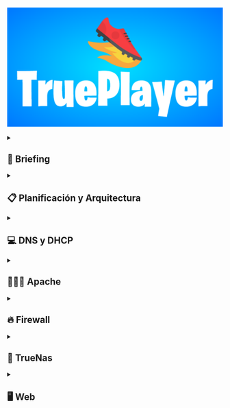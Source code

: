 ![](https://github.com/Manolete-chinchon/Super-Ultra-Sintesis/blob/main/images/TruePlayer-3-2-2025.png)
<details>
  <summary><h2>📖 Briefing</h2></summary>


<details>
  <summary><b>Idea del Proyecto</b></summary>
  <br>
La idea principal es hacer una pagina web de ventas de zapatos al estilo Nike y Adidas, con un sistema de backups que genere copias de seguridad conectado a un servidor DNS y  además un DHCP que se encargará de asignar direcciones ip a los servidores, las copias seran distribuidas por un servidor Truenas donde será almacenado por los servidores Maestro-esclavo conectados por LDAP todo protegido por un firewall.
</details>

<details>
  <summary><b>Objetivos</b></summary>
  <br>
Queremos que la web tenga la estructura similar a Nike o Adidas, con carrrito, lista de deseos y opciones de crear cuenta e inicio y cerrar sesión. Otra cosas que queremos es que con Mysql guardamos la base de datos y estas se envien al servidor Truenas en forma de backups para que las distribuya a los servidores linux Maestro-Esclavo que lo almacenará. Las Ip seran distribuidas por el DHCP que se situará junto el firewall.
  <br>
  <br>
Nuestro objetivo es aprender las funciones y a manejar el protocolo LDAP y a explorar y poder manejar con fluidez un servidor Truenas. Por parte del protocolo LDAP no conocemos nada y por parte del servidor Truenas sabemos poco y tiene opciones muy interesantes por explorar.
</details>

<details>
  <summary><b>Módulos del ciclo que tengan que ver con el proyecto</b></summary>
<br>
   Los módulos del ciclo que estarán presente en nuestro proyecto serán principalmente:
  <br>
  <br>
  
   Aplicaciones web: Este modulo se implementará para la creación y posterior edición de la web, html y css por parte del contenido y diseño, y php y mysql para la creación y la conexión con una base de datos.
   Seguridad informática: Este modulo se implementará para el uso del servidor Truenas, se encargará de la creación y distribución de los backups a los servidores linux master-slave, además de la implementación de un sistema de seguridad mediante firewall por sophos que tambien hará la función de DHCP.
  Sistemas operativos en red: Este modulo se implementará para la creación y posterior implementación de un servidor apache para el alojamiento de la web y para la comunicación LDAP para los servidores maestro esclavo que conectarán con el TrueNas
   Servicios en red: Este modulo se implementará para la creación del servidor DNS.
</details>

<details>
  <summary><b>Materiales necesarios</b></summary>
   <br>
   <p>&nbsp;&nbsp;&nbsp;&nbsp;Oracle virtualbox para los servidores (DNS + DHCP, Truenas).</p>
   <p>&nbsp;&nbsp;&nbsp;&nbsp;Sophos firewall.</p>
   <p>&nbsp;&nbsp;&nbsp;&nbsp;Cisco Packet Tracer (Para mapa lógico).</p>
   <p>&nbsp;&nbsp;&nbsp;&nbsp;HTML + CSS.</p>
   <p>&nbsp;&nbsp;&nbsp;&nbsp;APACHE O NGINX (PARA WEB).</p>
</details>
     
<details>
  <summary><b>Recursos</b></summary>
   <br>
   <p>&nbsp;&nbsp;&nbsp;&nbsp;https://www.w3schools.com/html/html_intro.asp</p>
   <p>&nbsp;&nbsp;&nbsp;&nbsp;https://openwebinars.net/academia/portada/html5-css3/</p>
   <p>&nbsp;&nbsp;&nbsp;&nbsp;https://askubuntu.com/questions/360190/how-to-configure-master-slave-ldap-replication</p>
   <p>&nbsp;&nbsp;&nbsp;&nbsp;https://www.youtube.com/watch?v=LzRK_8zwqxY</p>
   <p>&nbsp;&nbsp;&nbsp;&nbsp;https://somebooks.es/?s=LDAP+</p>
   <p>&nbsp;&nbsp;&nbsp;&nbsp;https://pandao.github.io/editor.md/en.html</p>
  </details>  
</details>     
     
<details>
  <summary><h2>📋 Planificación  y Arquitectura</h2></summary>

<details>
  <summary><b>Objetivos y Funcionalidades</b></summary>
  <br>
  Replicación de servidor OpenLDAP maestro-esclavo que copia la base de datos de una aplicación web 
  que mejora la seguridad para proteger las copias  
 </details> 
 
<details>
  <summary><b>Tecnologías a Implementar</b></summary>
  <br>
  Las tecnologias que se implementarán en el proyecto 
  <br>
  <br>
    
  **HTML**: HTML (Lenguaje de Marcas de Hipertexto) es el componente más básico de la Web. Define el significado y la estructura del contenido web. 
      
  **CSS** : El CSS podría definirse como un tipo de lenguaje que permite definir y crear la presentación visual de un documento ya estructurado y escrito en un lenguaje de marcado como puede ser HTML. Es decir, permite generar el diseño visual de páginas web e interfaces de usuario.
      
  **PHP** : Ofrece varias posibilidades para contenidos web dinámicos en su sitio web. PHP puede manejar fácilmente.
      una variedad de bases de datos, sistemas de archivos y directorios y también es adecuado para aplicaciones web complejas.
      
  **MySQL** : Es un sistema de gestión de bases de datos relacionales de código abierto. Al igual que con otras bases de datos relacionales, MySQL almacena los datos en tablas formadas
      por filas y columnas. Los usuarios   pueden definir, manipular, controlar y consultar datos con el lenguaje de consulta estructurada, también conocido como SQL.
      
  **JavaScript**: JavaScript es un lenguaje de programación que los desarrolladores utilizan para hacer páginas web interactivas. 
  Desde actualizar fuentes de redes sociales a mostrar animaciones y mapas interactivos, las funciones de JavaScript pueden mejorar la experiencia del usuario de
  un sitio web.
</details>

<details>
  <summary><b>Hardware virtualizado</b></summary>
  <br>
  
  **Firewall**: Un firewall es un sistema de seguridad de red de las computadoras que restringe el tráfico de Internet entrante, saliente o dentro de una red privada. Un firewall decide qué tráfico de red se admite y qué tráfico se considera peligroso. Básicamente, separa el tráfico bueno del malo, o el seguro del no fiable.
 
  **Máquina virtual**: Una máquina virtual (VM) es una representación virtual o emulación de un equipo físico que utiliza software en lugar de hardware para ejecutar programas e implementar aplicaciones. Al utilizar los recursos de una única máquina física, como memoria, CPU, interfaz de red y almacenamiento, las máquinas virtuales permiten a las empresas ejecutar virtualmente varias máquinas con distintos sistemas operativos en un único dispositivo.
</details>

<details>
  <summary><b>Servicios a Implementar</b></summary>
  <br>
  
  **DNS**: El sistema de nombres de dominio (DNS) es el componente del protocolo estándar de Internet responsable de convertir los nombres de dominio de uso humano en las direcciones del protocolo de Internet (IP) que los ordenadores utilizan para identificarse entre sí en la red.
  
  **DHCP**: Este protocolo se encarga de asignar de manera dinámica y automática una dirección IP, ya sea una dirección IP privada desde el router hacia los equipos de la red local, o también una IP pública por parte de un operador que utilice este tipo de protocolo para el establecimiento de la conexión.
  
  **LDAP**: Se trata de un conjunto de protocolos de licencia abierta que son utilizados para acceder a la información que está almacenada de forma centralizada en una red. Este protocolo se utiliza a nivel de aplicación para acceder a los servicios de directorio remoto
  
  **APACHE**: La funcionalidad principal de este servicio web es servir a los usuarios todos los ficheros necesarios para visualizar la web. Las solicitudes de los usuarios se hacen normalmente mediante un navegador (Chrome, Firefox... etc.). Por ejemplo, cuando un usuario escribe en su navegador página.com, esa petición llegará a nuestro servidor Apache que mediante el protocolo HTTP este se encargará de facilitarle los textos, imágenes, estilos, etc. que conforman la portada de nuestra web de forma segura.
</details>

<details>
  <summary><b>Sistemas Operativos a Utilizar</b></summary>
  
| Servicio | Sistema Operativo                             | RAM  | Almacenamiento | Procesadores | Ip           |
| -------- | --------------------------------------------- | ---- | -------------- | ------------ | ------------ |
| Host     | Win11_22H2_Spanish_x64v2                      | 16 GB| 722 GB         | 8            | ?            |
| DNS      | ubuntu-22.04.2-live-server-amd64              | 2 GB | 20 GB          | 2            | ?            |
| DHCP     | ubuntu-22.04.2-live-server-amd64              | 2 GB | 20 GB          | 2            | ?            |
| Apache   | ubuntu-22.04.2-live-server-amd64              | 2 GB | 16 GB          | 2            | ?            |
| Firewall | netgate-installer-v1.0-RC-amd64-20240919-1435 | 3 GB | 20 GB          | 2            | ?            |
| Truenas  | TrueNAS-13.0-U6.3                             | 8 GB | 20 GB x2       | 2            | ?            |

</details>

<details>
  <summary><b>Asignación de Roles y Responsabilidades</b></summary>
 <br>
  Àlex: Parte principal de la web, LDAP, apoyo al Truenas, firewall
  
  Roberto: LDAP, parte principal del Truenas, apoyo a la web, DNS, firewall
</details>

<details>
  <summary><b>Diagrama de Gantt</b></summary>
  
  ![](https://github.com/Manolete-chinchon/Super-Ultra-Sintesis/blob/main/images/Gr%C3%A1fico%20Diagrama%20de%20Gantt%20Profesional%20Multicolor.png)
</details>

<details>
  <summary><b>Diagrama de red</b></summary>

  ![](https://github.com/Manolete-chinchon/Super-Ultra-Sintesis/blob/main/images/Captura%20de%20pantalla%202025-02-10%20081700.png)
</details>

</details>

<details>
  <summary><h2>💻 DNS y DHCP</h2></summary>

<details>
  <summary><b>DNS</b></summary>
 <br>
  
Cuando administramos una infraestructura de servidores, es útil poder buscar las direcciones de red o IPs usando un nombre en lugar de tener que recordar números. Para lograr esto, podemos usar el servicio DNS, que convierte los nombres en direcciones IP.
  
En este caso, configuraremos un servidor DNS en Ubuntu 22.04 usando BIND9. Este servidor tendrá dos tipos de zonas:

**Zona directa:** que permite resolver nombres a direcciones IP.

**Zona inversa:** que convierte direcciones IP en nombres.

Requisitos previos:
 - Una MV con Ubuntu Server 22.04 
 - Un  adaptador de red: 
    - Red NAT: 192.168.1.0/24

## Actualización del sistema

Antes de empezar actualizamos el sistema operativo para garantizar que todas las aplicaciones y paquetes estén en su versión más reciente.
Para ello utilizamos los comandos  

**sudo apt update** para listar los paquetes que necesitan actualizaciones.
<br>
**sudo apt upgrade** para realizar las actualizaciones de los paquetes.

También instalamos el servicio Bind9 con el comando:
**sudo apt install bind9**

## Configuración

Para el servidor necesitamos que la IP se mantenga fija para ello modificamos el archivo netplan ubicado en /etc/netplan/00-installer-config.yaml
el resultado deberia tener la siguiente estructura:

   ![](https://github.com/Manolete-chinchon/Super-Ultra-Sintesis/blob/main/images/DNS/netplan.JPG)

Para realizar los cambios del netplan aplicamos 
  
    sudo netplan try - Indica si hay algun error en la configuación 
  
    sudo netplan apply - Aplicar los cambios 

## **Zonas**
<br>

**Zona Directa**

El primer archivo que editaremos será el que nos servirá para la zona directa. Para ello en la ubicación /etc/bind/ crearemos un directorio zones, 
copiamos el archivo db.local cambiandole el nombre con el comando
<br>

        sudo cp db.local /etc/bind/zones/db.proyectodns.com

Ahora podemos editar el archivo, debería quedar algo parecido a lo siguiente:

![](https://github.com/Manolete-chinchon/Super-Ultra-Sintesis/blob/main/images/DNS/Zona%20directa%20dns.JPG)
<br>

comprobamos que el archivo esta correctamente editado usamos el comando:
<br>

      sudo named-checkzone db.proyectodns.com /etc/bind/zones/db.proyectodns.com
<br>

**Zona Inversa**

Para la zona inversa copiamos el archivo db.127 y lo guardamos en el directorio zones en mi caso lo he llamado db.1.168.192 
<br>

      sudo cp db.127 /etc/bind/zones/db.1.168.192
      
Ahora editamos el contenido del archivo y el resultado debería verse así:

  ![](https://github.com/Manolete-chinchon/Super-Ultra-Sintesis/blob/main/images/DNS/Zona%20inversa%20DNS.JPG)

Comprobamos que el archivo ha sido correctamente editado con:
<br>

      sudo named-checkzone 6.168.192.in-addr-arpa /etc/bind/zones/db.6.168.192
        
<br>

**Configuración Local**

<br>

Para configurar las zonas de DNS locales para que el servidor resuelva nombres de dominio específicos dentro de la red editaremos el fichero **named.conf.local** antes de editar es recomendable hacer una copia del fichero
con el comando 

<br>

          sudo cp named.conf.local /etc/bind/named.conf.local.BKP

Ahora podemos editar el fichero named.conf.local y el resultado debería ser el siguiente:

![](https://github.com/Manolete-chinchon/Super-Ultra-Sintesis/blob/main/images/DNS/named_conf_local.JPG)

<br>
Comprobamos que la configuración es la correcta y no hayamos cometido errores con el comando:

<br>

        named-checkconf

si despues de lanzar el comando no devuelve nada significa que está bien configurado 

<br>

## **Lista de acceso y servidores forwarders**

<br>

Ahora editaremos el fichero **/etc/bind/named.conf.options** para crear una lista de acceso para restringir el acceso a quienes pueden realizar las consultas a nuestro servidor DNS. También pondremos un par de servidores forwarders donde pueda delegar nuestro servidor DNS local cuando no pueda resolver alguna consulta.

El resultado del fichero deberia ser algo parecido al siguiente:

![](https://github.com/Manolete-chinchon/Super-Ultra-Sintesis/blob/main/images/DNS/Lista%20de%20acceso%20y%20forwaders.JPG)

<br>

Ya casi finalizamos, pero antes de poner en marcha el servicio modificamos el fichero **/etc/default/named** donde especificaremos la opción-4 como argumento para el usuario bind, que  se crea automáticamente durante la instalación del servicio bind9. 

La opción -4  nos sirve para forzar el uso de IPv4 siempre y evitar  mensajes de error de red inalcanzable por direccionamiento IPv6.

Resultado:

![](https://github.com/Manolete-chinchon/Super-Ultra-Sintesis/blob/main/images/DNS/default%20named%20IPV4.JPG)

<br>
Con esto ya tenemos finalizada la configuración de nuestro servicio DNS, para comprobar que todo esta funcionando correctamente.
con:
para iniciar el servicio dns:

        sudo systemctl start bind9
<br>
para visualizar errores y el estado del servicio

        sudo systemctl status bind9

<br>

resultado:
<br>

![](https://github.com/Manolete-chinchon/Super-Ultra-Sintesis/blob/main/images/DNS/Status%20Bind9.JPG)
        
</details>

<details>
  <summary><b>DHCP</b></summary>
 <br>
El DHCP (Protocolo de Configuración Dinámica de Host, por sus siglas en inglés) es un protocolo de red utilizado para asignar direcciones IP y otros parámetros de configuración de red a los dispositivos (como computadoras, impresoras o smartphones) de forma automática. Esto simplifica la gestión de redes, ya que no es necesario configurar manualmente cada dispositivo.

Cuando un dispositivo se conecta a la red, envía una solicitud DHCP para obtener una dirección IP. El servidor DHCP responde asignando una IP disponible del rango de direcciones previamente configurado y proporciona otros parámetros importantes como la puerta de enlace predeterminada, los servidores DNS, y el tiempo de validez de la IP (el "lease").

Este proceso ayuda a evitar conflictos de direcciones IP y facilita la administración de redes grandes, eliminando la necesidad de configuraciones manuales en cada dispositivo.
</details>

</details>

<details>
  <summary><h2>👩🏿‍💻 Apache</h2></summary>
  <br>

Apache es un servidor web de código abierto y gratuito que ha sido uno de los más populares en el mundo desde su lanzamiento en 1995. Apache es desarrollado y mantenido por la Apache Software Foundation. Es altamente configurable y compatible con una amplia variedad de sistemas operativos, incluyendo Linux, Windows, y macOS.

Apache es utilizado para servir páginas web estáticas y dinámicas a los usuarios a través de internet o una intranet y además apache es compatible con una variedad de lenguajes de programación y tecnologías como PHP, Python, Perl, y más.

Para obtener información de fuentes oficiales entre en este enlace: https://httpd.apache.org/

## Actualización del sistema

Antes de empezar actualizamos el sistema operativo para garantizar que todas las aplicaciones y paquetes estén en su versión más reciente.
Para ello utilizamos los comandos  

**sudo apt update** para listar los paquetes que necesitan actualizaciones.
<br>
**sudo apt upgrade** para realizar las actualizaciones de los paquetes.

## Configuración netplan

Para el servidor necesitamos que la IP se mantenga fija para ello modificamos el archivo netplan ubicado en /etc/netplan/00-installer-config.yaml
el resultado deberia tener la siguiente estructura:

![](https://github.com/Manolete-chinchon/Super-Ultra-Sintesis/blob/main/images/apache/netplan%20apache.png)

Para realizar los cambios del netplan aplicamos 
  
    sudo netplan try 
<br>

    sudo netplan apply

## Instalar apache

Ahora que esta todo actualizado y configurado ya podemos instalar el apache, para ello ponemos el sguiente comando:

    sudo apt install apache2

Una vez instalado podemos iniciar el servidor

    systemctl start apache2

Ahora que ya hemos iniciado comprobamos que funcione correctamente

    systemctl status apache2

Todo deberia verse así

![](https://github.com/Manolete-chinchon/Super-Ultra-Sintesis/blob/main/images/apache/image.png)

## Configuración de la web

Para empezar entramo en el archivo index.html que se encuaentra en el directorio donde se almacenan las webs

    sudo nano /var/www/html/index.html

Dentro del archivo editamos el codigo para que la web se vea como queramos

![](https://github.com/Manolete-chinchon/Super-Ultra-Sintesis/blob/main/images/apache/Html%20juan.png)

A continuacion entramos en los archivos de connfiguracion de la web

    sudo nano /etc/apache2/sites-availible/000-default.conf

Allí configuramos el nombre de dominio, un alias (opcional) para el dominio, la pagina que se mostrará por defecto y la carpeta raíz del sitio web

![](https://github.com/Manolete-chinchon/Super-Ultra-Sintesis/blob/main/images/apache/Configuraci%C3%B3n%20web.png)

Luego miraremos los sitios que estan disponibles y luego los que estan activados, comprobamos si nuestra web está activada con los comandos

    sudo ls /etc/apache2/sites-enabled
<br>

    sudo ls /etc/apache2/sites-available

![](https://github.com/Manolete-chinchon/Super-Ultra-Sintesis/blob/main/images/apache/Sitios%20activados.png)

Si nuestra web no esta activada aplicamos el siguiente comando para activarla

    sudo a2ensite sitio-web.conf

![](https://github.com/Manolete-chinchon/Super-Ultra-Sintesis/blob/main/images/apache/Activar%20sitio.png)
<details>
  <summary><h3>PHP</h3></summary>
  <br>
PHP es un lenguaje de programación que se usa principalmente para crear páginas web dinámicas. Es decir, te permite generar contenido de manera interactiva, por ejemplo, mostrando datos que provienen de una base de datos o personalizando la página según el usuario.

Cuando usas Apache junto con PHP en tu servidor, Apache se encarga de gestionar las solicitudes web, mientras que PHP se encarga de procesar la lógica del lado del servidor y generar el contenido dinámico.

## Instalación PHP
El primer paso es hacer la instalación del php con el siguiente comando:

    sudo apt install php libapache2-mod-php
![](https://github.com/Manolete-chinchon/Super-Ultra-Sintesis/blob/main/images/apache/PHP/Php%20instalaci%C3%B3n.png)

En momentos posteriores la instalación creamos un archivo php, le ponemos un codigo que genera automáticamente. Para crear el archivo php usamos el siguiente comando.

    sudo nano /var/www/juan/info.php
![](https://github.com/Manolete-chinchon/Super-Ultra-Sintesis/blob/main/images/apache/PHP/Archivo%20php.png)

Una vez creado el archivo vamos a un cliente a la web que esté conectado, ponemos la ip del servidor en el buscador y nos deberia llevar a la web apache generada anteriormente.
![](https://github.com/Manolete-chinchon/Super-Ultra-Sintesis/blob/main/images/apache/PHP/Comprobacion%20php.png)
</details>

</details>
<details>
  <summary><h2>🔥 Firewall</h2></summary>

  <details>
  <summary><b>PfSense</b></summary>
    <br>
PfSense es un sistema operativo basado en FreeBSD que funciona como firewall y router. Es muy utilizado para gestionar redes, filtrar tráfico, crear redes privadas virtuales (VPN), y mucho más. En este caso, lo instalaremos en una máquina virtual o física, configurando una red interna y un adaptador puente para permitir la comunicación entre dispositivos.

Imagen ISO de pfSense: https://www.pfsense.org/download/

## Preparación del entorno

Adaptador de red: Puente (Para la WAN)

Adaptador de red: Red interna (Para la LAN)

Para instalar pfSense en la MV voy a utilizar la siguiente configuración:

RAM: 3 GB

HDD:  20 GB

S.O.:  BSD

## Instalación de pfSense
Para la instalacion de Pfsense realizaremos la configuración predeterminada. Para ello seguiremos los pasos siguientes.

Une vez que iniciamos la máquina nos saltara un aviso de derechos de copyright de netgate, aceptamos para continuar la instalación.

![](https://github.com/Manolete-chinchon/Super-Ultra-Sintesis/blob/main/images/firewall/pfsense/derechos%20Copyright%20pfsense.PNG)


Luego seleccionamos la opción de instalar Pfsense para continuar con la configuración.

![](https://github.com/Manolete-chinchon/Super-Ultra-Sintesis/blob/main/images/firewall/pfsense/Opci%C3%B3n%20de%20instalaci%C3%B3n%20pfsense.PNG)


Luego nos saltará un mensaje para que configuremos las opciones de red. En este caso nos pide que configuremos que interfaz de red será utilizada para la WAN, escogemos la em0.

![](https://github.com/Manolete-chinchon/Super-Ultra-Sintesis/blob/main/images/firewall/pfsense/WAN%20em0.PNG)


Como la configuración de la WAN sera dada por DHCP dejamos todo por defecto y seguimos con la instalación.

![](https://github.com/Manolete-chinchon/Super-Ultra-Sintesis/blob/main/images/firewall/pfsense/continuamos%20con%20la%20instalacion.PNG)


Una vez terminamos la configuración de la wan, nos saldrá el siguiente mensaje que no hemos asignado la interfaz de LAN. seleccionamos la segunda interfaz disponible em1 para asignarla como LAN.

![](https://github.com/Manolete-chinchon/Super-Ultra-Sintesis/blob/main/images/firewall/pfsense/seleccionamos%20la%20lan.PNG)

Una vez seleccionada la interfaz que utilizaremos como LAN, dentro de la configuración podemos escoger la ip que queramos asignarle al firewall y  también los rangos de IP que queremos que sean asignados a los equipos. Una vez finalizada la configuración que queramos o necesitemos asignar continuamos con la instalación. 

la configuración que hemos hecho en este caso es la siguiente:

![](https://github.com/Manolete-chinchon/Super-Ultra-Sintesis/blob/main/images/firewall/pfsense/Configuraci%C3%B3n%20IP%20LAN.PNG)


Confirmamos la configuración de interfaces que hemos realizado.

![](https://github.com/Manolete-chinchon/Super-Ultra-Sintesis/blob/main/images/firewall/pfsense/Confirmaci%C3%B3n%20de%20interfaces.PNG)


Despues de terminar con la configuración de interfaces y continuar nos saldrá un mensaje preguntando si queremos instalar la community edition de pfsense aceptamos y continuamos.

![](https://github.com/Manolete-chinchon/Super-Ultra-Sintesis/blob/main/images/firewall/pfsense/Intalaci%C3%B3n%20community%20edition%20pfsense.PNG)


Dejamos la configuración por defecto ya que son las recomendadas y continuamos. Para los siguientes mensajes los aceptamos todos para realizar el particionado por defecto.

![](hhttps://github.com/Manolete-chinchon/Super-Ultra-Sintesis/blob/main/images/firewall/pfsense/Partici%C3%B3n%20y%20fichero%20por%20defecto.PNG)


Seleccionamos la instalación de la última version estable, con esto empezará el proceso de instalación.

![](https://github.com/Manolete-chinchon/Super-Ultra-Sintesis/blob/main/images/firewall/pfsense/%C3%BAltima%20versi%C3%B3n.PNG)


Cuando finaliza el proceso de instalación deberemos reiniciar el sistema, despues apagamos la máquina, quitamos la ISO de Pfsense y volvemos a encender la máquina para poder iniciar correctamente. de lo contrario la máquina virtual nos volverá a lanzar al inicio del proceso de instalación.

resultado:

![](https://github.com/Manolete-chinchon/Super-Ultra-Sintesis/blob/main/images/firewall/pfsense/configuraci%C3%B3n%20adaptadores.png)


## Configuración de pfSense

Una vez finalizada la instalación de Pfsense, abrimos una máquina cliente para comprobar que nos brinda la IP dentro del rango configurado y comprobamos que tenemos acceso a internet abriendo el navegado y entrando a una página cualquiera o haciendo un Ping.

![](https://github.com/Manolete-chinchon/Super-Ultra-Sintesis/blob/main/images/firewall/pfsense/Ping%20y%20navegador.png)

Una vez confirmado que todo esta correctamente, abrimos el navegador y escribimos la IP de la LAN para abrir el administrador y poder configurar el firewall.

Inicia sesión con las credenciales predeterminadas (usuario: admin, contraseña: pfsense).
![](https://github.com/Manolete-chinchon/Super-Ultra-Sintesis/blob/main/images/firewall/pfsense/Intefaz%20Pfsense.png)


![](https://github.com/Manolete-chinchon/Super-Ultra-Sintesis/blob/main/images/firewall/pfsense/Interfaz%20Interior.png)

Una vez dentro nos desplazamos a la configuración general para definir el DNS y si quermos también el dominio

![](https://github.com/Manolete-chinchon/Super-Ultra-Sintesis/blob/main/images/firewall/pfsense/Configuraciones_Generales.png)

En la configuración del DHCP asignamos el rango de IP que se repartiran

![](https://github.com/Manolete-chinchon/Super-Ultra-Sintesis/blob/main/images/firewall/pfsense/Configuraci%C3%B3n%20DHCP.png)

Creamos una regla en el portforward para hacer un tunel de comunicación de internet hacia el servidor

![](https://github.com/Manolete-chinchon/Super-Ultra-Sintesis/blob/main/images/firewall/pfsense/Port%20forward%20http.png)

## OpenVPN

Ahora instalamos las dependencias necesarias para crear nuestro VPN

![](https://github.com/Manolete-chinchon/Super-Ultra-Sintesis/blob/main/images/firewall/pfsense/Dependencias%20OpenVPN.png)

Generamos las certificaciones para el buen uso

![](https://github.com/Manolete-chinchon/Super-Ultra-Sintesis/blob/main/images/firewall/pfsense/OpenVPN_CA.png)

Creamos un usuario especifico para usar en el OpenVPN, cuando ya este creado creamos unas certificaciones especificas para este usuario

![](https://github.com/Manolete-chinchon/Super-Ultra-Sintesis/blob/main/images/firewall/pfsense/CertificadosVPN_y_Usuarios.png)

Configuramos la regla para ya tenerlo listo y poder usar el VPN correctamente

![](https://github.com/Manolete-chinchon/Super-Ultra-Sintesis/blob/main/images/firewall/pfsense/OpenVPN%20REGLA.png)

En un dispositivo movil, por ejemplo, descargamos una aplicación cualquiera para el VPN, cargamos el archivo VPN y se nos guarada la configuración

<img src="https://github.com/Manolete-chinchon/Super-Ultra-Sintesis/blob/main/images/firewall/pfsense/OpenVPN%20interfaz%20movil.jpg" width="500" height="800" />

Le damos a conectar y comenzara a salir un monton de texto hasta que nos diga succes

<img src="https://github.com/Manolete-chinchon/Super-Ultra-Sintesis/blob/main/images/firewall/pfsense/Conexi%C3%B3n%20VPN.jpg" width="500" height="800" />

Una vez conectados podemos comprobar que podemos entrar a la pagina de configuración de pfsense

<img src="https://github.com/Manolete-chinchon/Super-Ultra-Sintesis/blob/main/images/firewall/pfsense/Acceso%20pfsense%20movil.jpg" width="500" height="800" />

Tambien al dominio apache situado en la misma red interna

<img src="https://github.com/Manolete-chinchon/Super-Ultra-Sintesis/blob/main/images/firewall/pfsense/VPN_WEB.jpg" width="500" height="800" />

## SSH

Creamos la regla para habilitar el ssh y permitir las conexiones hacia el servidor

![](https://github.com/Manolete-chinchon/Super-Ultra-Sintesis/blob/main/images/firewall/pfsense/Port%20forward%20SSH.png)

Una vez creado comprobamos las conexiones, si nos conectamos correctamente habremos realizado con éxito la configuración del ssh

![](https://github.com/Manolete-chinchon/Super-Ultra-Sintesis/blob/main/images/firewall/pfsense/comprobaci%C3%B3n%20ssh.png)

<h3>Pruebas y verificación</h3>

Verifica que los dispositivos en la LAN puedan conectarse a Internet.

Prueba la conectividad entre dispositivos en la red interna.

Asegúrate de que el firewall esté funcionando correctamente.

</details>
<details>
  <summary><b>Conexión OpenVPN (extra)</b></summary>
<br>
Este extra trata sobre una conexión de dos maquinas virtuales de dos dispositivos diferentes, para eso necesitamos un router, tres cables ethernet, un cable de corriente y dos PCs con las maquinas virtuales, el firewall pfsense y el cliente windows 10.
Lo primero que hay que hacer es conectar los dos PCs al mismo router para que este todo en la misma red, luego colocar el adaptador de red en red nat de las dos maquinas e iniciarlas. En el firewall pasamos el archivo de vpn de android al cliente ubuntu por los medios que guste, en el windows con cualquier aplicación cargamos el archivo y ya deberia estar en la misma red del firewall.
</details>
</details>

<details>
  <summary><h2>🔐 TrueNas</h2></summary>

  ## Introducción
TrueNAS es un sistema operativo de código abierto que permite convertir un ordenador o servidor en un potente dispositivo de almacenamiento en red (NAS). Está basado en FreeBSD o Linux y es muy utilizado en entornos tanto domésticos como empresariales para gestionar grandes volúmenes de datos.

Su principal función es ofrecer un espacio centralizado para almacenar, compartir y proteger archivos dentro de una red, utilizando protocolos como SMB (Windows), NFS (Linux/Unix) o iSCSI (almacenamiento en bloque).

En el ámbito de los backups, TrueNAS es una herramienta clave porque permite:

Consolidar las copias de seguridad de múltiples dispositivos y servidores en un único sistema.

Proteger la integridad de los datos mediante el sistema de archivos ZFS, que incluye funciones como la detección y corrección de errores, snapshots y replicación.

Automatizar tareas de respaldo mediante herramientas internas o integraciones con software de backup de terceros.

Facilitar la recuperación rápida de archivos o sistemas completos en caso de pérdida de datos o fallos de hardware.
</details>

<details>
  <summary><h2>🖥️ Web</h2></summary>
  <details>
<summary><b>Estructura de la web</b></summary>
<br>
    
## Mapa del sitio

  En este mapa se permiten ver las conexiones que hay entre paginas.
    <br>
    
  ![](https://github.com/Manolete-chinchon/Super-Ultra-Sintesis/blob/main/images/web/Mapa%20del%20sitio.png)

## Mockups

Este es el mockup de la pagina de inicio

  ![](https://github.com/Manolete-chinchon/Super-Ultra-Sintesis/blob/main/images/web/Mokap%20inicio.png)

Este es el mockup de la pagina de compra

  ![](https://github.com/Manolete-chinchon/Super-Ultra-Sintesis/blob/main/images/web/Mokup%20compra.png)

Este es el mockup de la pagina del carrito

  ![](https://github.com/Manolete-chinchon/Super-Ultra-Sintesis/blob/main/images/web/Mokap%20carrito.png)

Este es el mockup de la pagina del login

  ![](https://github.com/Manolete-chinchon/Super-Ultra-Sintesis/blob/main/images/web/Mokap%20login.png)

Este es el mockup de la pagina del registro

  ![](https://github.com/Manolete-chinchon/Super-Ultra-Sintesis/blob/main/images/web/Mokap%20register.png)
</details>

</details>
